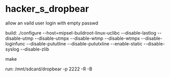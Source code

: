 # hacker_s_dropbear
allow an vaild user login with empty passwd

build:
./configure --host=mipsel-buildroot-linux-uclibc   --disable-lastlog --disable-utmp --disable-utmpx --disable-wtmp --disable-wtmpx  --disable-loginfunc  --disable-pututline  --disable-pututxline --enable-static --disable-syslog --disable-zlib

make

run:
/mnt/sdcard/dropbear -p 2222 -R -B
